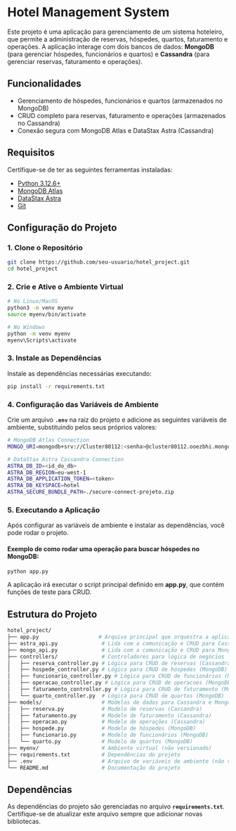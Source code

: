 # Hotel Management System

Este projeto é uma aplicação para gerenciamento de um sistema hoteleiro, que permite a administração de reservas, hóspedes, quartos, faturamento e operações. A aplicação interage com dois bancos de dados: **MongoDB** (para gerenciar hóspedes, funcionários e quartos) e **Cassandra** (para gerenciar reservas, faturamento e operações).

## Funcionalidades

- Gerenciamento de hóspedes, funcionários e quartos (armazenados no MongoDB)
- CRUD completo para reservas, faturamento e operações (armazenados no Cassandra)
- Conexão segura com MongoDB Atlas e DataStax Astra (Cassandra)
  
## Requisitos

Certifique-se de ter as seguintes ferramentas instaladas:

- [Python 3.12.6+](https://www.python.org/downloads/)
- [MongoDB Atlas](https://www.mongodb.com/cloud/atlas)
- [DataStax Astra](https://www.datastax.com/)
- [Git](https://git-scm.com/)

## Configuração do Projeto

### 1. Clone o Repositório

```bash
git clone https://github.com/seu-usuario/hotel_project.git
cd hotel_project
```

### 2. Crie e Ative o Ambiente Virtual

```bash
# No Linux/MacOS
python3 -m venv myenv
source myenv/bin/activate

# No Windows
python -m venv myenv
myenv\Scripts\activate
```

### 3. Instale as Dependências

Instale as dependências necessárias executando:

```bash
pip install -r requirements.txt
```

### 4. Configuração das Variáveis de Ambiente

Crie um arquivo **`.env`** na raiz do projeto e adicione as seguintes variáveis de ambiente, substituindo pelos seus próprios valores:

```bash
# MongoDB Atlas Connection
MONGO_URI=mongodb+srv://Cluster80112:<senha>@cluster80112.ooezbhi.mongodb.net/?retryWrites=true&w=majority&appName=Cluster80112

# DataStax Astra Cassandra Connection
ASTRA_DB_ID=<id_do_db>
ASTRA_DB_REGION=eu-west-1
ASTRA_DB_APPLICATION_TOKEN=<token>
ASTRA_DB_KEYSPACE=hotel
ASTRA_SECURE_BUNDLE_PATH=./secure-connect-projeto.zip
```

### 5. Executando a Aplicação

Após configurar as variáveis de ambiente e instalar as dependências, você pode rodar o projeto.

#### Exemplo de como rodar uma operação para buscar hóspedes no MongoDB:

```bash
python app.py
```

A aplicação irá executar o script principal definido em **app.py**, que contém funções de teste para CRUD.

## Estrutura do Projeto

```bash
hotel_project/
├── app.py                   # Arquivo principal que orquestra a aplicação
├── astra_api.py              # Lida com a comunicação e CRUD para Cassandra
├── mongo_api.py              # Lida com a comunicação e CRUD para MongoDB
├── controllers/              # Controladores para lógica de negócios
│   ├── reserva_controller.py # Lógica para CRUD de reservas (Cassandra)
│   ├── hospede_controller.py # Lógica para CRUD de hóspedes (MongoDB)
│   ├── funcionario_controller.py # Lógica para CRUD de funcionários (MongoDB)
│   ├── operacao_controller.py # Lógica para CRUD de operacoes (MongoDB)
│   ├── faturamento_controller.py # Lógica para CRUD de faturamento (MongoDB)
│   └── quarto_controller.py  # Lógica para CRUD de quartos (MongoDB)
├── models/                   # Modelos de dados para Cassandra e MongoDB
│   ├── reserva.py            # Modelo de reservas (Cassandra)
│   ├── faturamento.py        # Modelo de faturamento (Cassandra)
│   ├── operacao.py           # Modelo de operações (Cassandra)
│   ├── hospede.py            # Modelo de hóspedes (MongoDB)
│   ├── funcionario.py        # Modelo de funcionários (MongoDB)
│   └── quarto.py             # Modelo de quartos (MongoDB)
├── myenv/                    # Ambiente virtual (não versionado)
├── requirements.txt          # Dependências do projeto
├── .env                      # Arquivo de variáveis de ambiente (não versionado)
└── README.md                 # Documentação do projeto
```

## Dependências

As dependências do projeto são gerenciadas no arquivo **`requirements.txt`**. Certifique-se de atualizar este arquivo sempre que adicionar novas bibliotecas.
